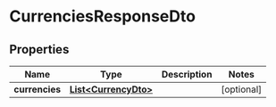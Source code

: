 
# CurrenciesResponseDto

## Properties
Name | Type | Description | Notes
------------ | ------------- | ------------- | -------------
**currencies** | [**List&lt;CurrencyDto&gt;**](CurrencyDto.md) |  |  [optional]



